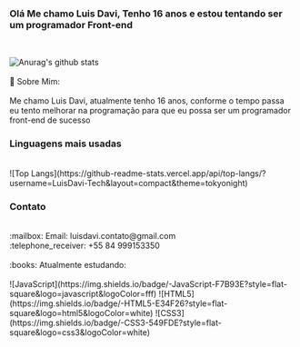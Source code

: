 ### Olá Me chamo Luis Davi, Tenho 16 anos e estou tentando ser um programador Front-end
<br>

![Anurag's github stats](https://github-readme-stats.vercel.app/api?username=LuisDavi-Tech&show_icons=true&theme=tokyonight)
<br>
<br>
:boy: Sobre Mim:<br>
<br>
Me chamo Luis Davi, atualmente tenho 16 anos, conforme o tempo passa<br>
eu tento melhorar na programação para que eu possa ser um programador<br>
front-end de sucesso<br>
### Linguagens mais usadas
<br>
![Top Langs](https://github-readme-stats.vercel.app/api/top-langs/?username=LuisDavi-Tech&layout=compact&theme=tokyonight)
<br>
<h3>Contato</h3>
<br>
:mailbox: Email: luisdavi.contato@gmail.com
<br>
:telephone_receiver: +55 84 999153350
<br>
<br>
:books: Atualmente estudando:
<br>
<br>
![JavaScript](https://img.shields.io/badge/-JavaScript-F7B93E?style=flat-square&logo=javascript&logoColor=fff)
![HTML5](https://img.shields.io/badge/-HTML5-E34F26?style=flat-square&logo=html5&logoColor=white)
![CSS3](https://img.shields.io/badge/-CSS3-549FDE?style=flat-square&logo=css3&logoColor=white)
